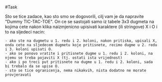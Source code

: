 #Task

Sto se tice zadace, kao sto smo se dogovorili, cilj vam je da napravite "Dummy TIC-TAC-TOE". On ce se sastojati samo iz tabele 3x3 dugmeta na kojima cete nakon klika naizmjenicno upisivati karaktere (ili stringove) X i O i to na sljedeci nacin:

	- ako ste na dugmetu u 1. redu i 2. koloni, nakon pritiska, upisali X, onda cete na sljedecem dugmetu koje pritisnete, recimo dugme u 2. redu i 3. koloni upisati O.
	- ako se ponovo vratite i pritisnete dugme u 1. redu i 2. koloni, na njemu se treba pojaviti X (tj. ostati ista vrijednost)
	- ako i po treci put pritisnete na dugme u 1. redu i 2. koloni, sada bi trebalo da se upise O.
	- sto se tice ogranicenja, nema nikakvih, nista dodatno ne morate provjeravati 